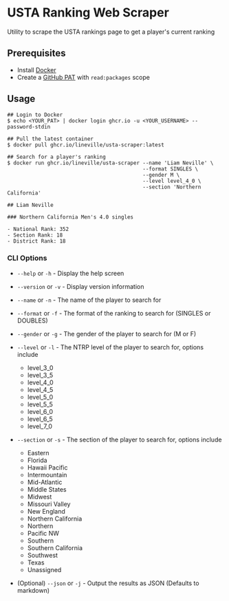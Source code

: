 # USTA Ranking Web Scraper

Utility to scrape the USTA rankings page to get a player's current ranking

## Prerequisites

- Install [Docker](https://docs.docker.com/get-docker/)
- Create a [GitHub PAT](https://docs.github.com/en/authentication/keeping-your-account-and-data-secure/creating-a-personal-access-token) with `read:packages` scope

## Usage

```console
## Login to Docker
$ echo <YOUR_PAT> | docker login ghcr.io -u <YOUR_USERNAME> --password-stdin

## Pull the latest container
$ docker pull ghcr.io/lineville/usta-scraper:latest

## Search for a player's ranking
$ docker run ghcr.io/lineville/usta-scraper --name 'Liam Neville' \
                                            --format SINGLES \
                                            --gender M \
                                            --level level_4_0 \
                                            --section 'Northern California'

## Liam Neville

### Northern California Men's 4.0 singles

- National Rank: 352
- Section Rank: 18
- District Rank: 18
```

### CLI Options

- `--help` or `-h` - Display the help screen
- `--version` or `-v` - Display version information
- `--name` or `-n` - The name of the player to search for
- `--format` or `-f` - The format of the ranking to search for (SINGLES or DOUBLES)
- `--gender` or `-g` - The gender of the player to search for (M or F)
- `--level` or `-l` - The NTRP level of the player to search for, options include

  - level_3_0
  - level_3_5
  - level_4_0
  - level_4_5
  - level_5_0
  - level_5_5
  - level_6_0
  - level_6_5
  - level_7_0

- `--section` or `-s` - The section of the player to search for, options include

  - Eastern
  - Florida
  - Hawaii Pacific
  - Intermountain
  - Mid-Atlantic
  - Middle States
  - Midwest
  - Missouri Valley
  - New England
  - Northern California
  - Northern
  - Pacific NW
  - Southern
  - Southern California
  - Southwest
  - Texas
  - Unassigned

- (Optional) `--json` or `-j` - Output the results as JSON (Defaults to markdown)
